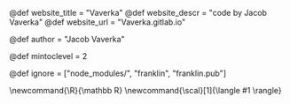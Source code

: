 <!--
Add here global page variables to use throughout your
website.
The website_* must be defined for the RSS to work
-->
@def website_title = "Vaverka"
@def website_descr = "code by Jacob Vaverka"
@def website_url   = "Vaverka.gitlab.io"

@def author = "Jacob Vaverka"

@def mintoclevel = 2

<!--
Add here files or directories that should be ignored by Franklin, otherwise
these files might be copied and, if markdown, processed by Franklin which
you might not want. Indicate directories by ending the name with a `/`.
-->
@def ignore = ["node_modules/", "franklin", "franklin.pub"]

<!--
Add here global latex commands to use throughout your
pages. It can be math commands but does not need to be.
For instance:
* \newcommand{\phrase}{This is a long phrase to copy.}
-->
\newcommand{\R}{\mathbb R}
\newcommand{\scal}[1]{\langle #1 \rangle}
